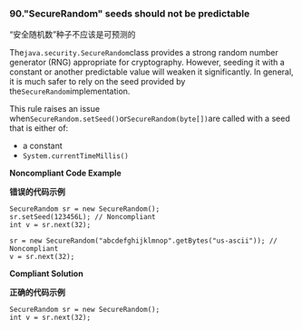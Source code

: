 ### 90."SecureRandom" seeds should not be predictable

“安全随机数”种子不应该是可预测的

The`java.security.SecureRandom`class provides a strong random number generator (RNG) appropriate for cryptography. However, seeding it with a constant or another predictable value will weaken it significantly. In general, it is much safer to rely on the seed provided by the`SecureRandom`implementation.

This rule raises an issue when`SecureRandom.setSeed()`or`SecureRandom(byte[])`are called with a seed that is either of:

-   a constant
-   `System.currentTimeMillis()`


**Noncompliant Code Example**

**错误的代码示例**

```
SecureRandom sr = new SecureRandom();
sr.setSeed(123456L); // Noncompliant
int v = sr.next(32);

sr = new SecureRandom("abcdefghijklmnop".getBytes("us-ascii")); // Noncompliant
v = sr.next(32);
```

**Compliant Solution**

**正确的代码示例**


```
SecureRandom sr = new SecureRandom();
int v = sr.next(32);
```